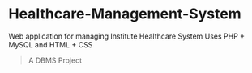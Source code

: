 # Healthcare-Management-System

Web application for managing Institute Healthcare System
Uses PHP + MySQL and HTML + CSS
> A DBMS Project
